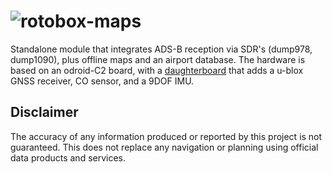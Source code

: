 # ![rotobox-maps](screenshots/maps-screenshot.png)

Standalone module that integrates ADS-B reception via SDR's (dump978, dump1090), plus offline maps
and an airport database.  The hardware is based on an odroid-C2 board, with a
[daughterboard](https://github.com/ryandavid/redline-hw/tree/master/odroid-c2-daughterboard/ads-b_)
that adds a u-blox GNSS receiver, CO sensor, and a 9DOF IMU.

## Disclaimer
The accuracy of any information produced or reported by this project is not guaranteed.  This does
not replace any navigation or planning using official data products and services.

